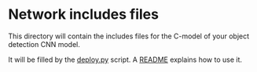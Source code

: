 # Network includes files
This directory will contain the includes files for the C-model of your object detection CNN model.

It will be filled by the [deploy.py](../../../../../object_detection/deployment/deploy.py) script. A [README](../../../../../object_detection/deployment/README.md) explains how to use it.


